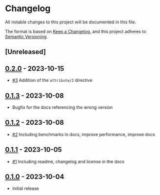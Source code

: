 # Changelog

All notable changes to this project will be documented in this file.

The format is based on [Keep a Changelog](https://keepachangelog.com/en/1.0.0/),
and this project adheres to [Semantic Versioning](https://semver.org/spec/v2.0.0.html).

## [Unreleased]

## [0.2.0] - 2023-10-15

- [#3](https://github.com/ducharmemp/saxaboom/pull/3) Addition of the `attribute/2` directive

## [0.1.3] - 2023-10-08

- Bugfix for the docs referencing the wrong version

## [0.1.2] - 2023-10-08

- [#2](https://github.com/ducharmemp/saxaboom/pull/2)  Including benchmarks in docs, improve performance, improve docs

## [0.1.1] - 2023-10-05

- [#1](https://github.com/ducharmemp/saxaboom/pull/1)  Including readme, changelog and license in the docs


## [0.1.0] - 2023-10-04

- Initial release


[0.2.0]: https://github.com/ducharmemp/saxaboom/compare/v0.1.3...v0.2.0
[0.1.3]: https://github.com/ducharmemp/saxaboom/compare/v0.1.2...v0.1.3
[0.1.2]: https://github.com/ducharmemp/saxaboom/compare/v0.1.1...v0.1.2
[0.1.1]: https://github.com/ducharmemp/saxaboom/compare/v0.1.0...v0.1.1
[0.1.0]: https://github.com/ducharmemp/saxaboom/commits/v0.1.0
